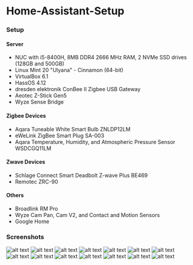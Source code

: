 # Home-Assistant-Setup
<h3>Setup</h3>

<h4>Server</h4>
<ul>
  <li>NUC with i5-8400H, 8MB DDR4 2666 MHz RAM, 2 NVMe SSD drives (128GB and 500GB)</li>
  <li>Linux Mint 20 "Ulyana" - Cinnamon (64-bit)</li>
  <li>VirtualBox 6.1</li>
  <li>HassOS 4.12</li>
  <li>dresden elektronik ConBee II Zigbee USB Gateway</li>
  <li>Aeotec Z-Stick Gen5</li>
  <li>Wyze Sense Bridge</li>
</ul>  

<h4>Zigbee Devices</h4>
<ul>
  <li>Aqara Tuneable White Smart Bulb ZNLDP12LM</li>
  <li>eWeLink ZigBee Smart Plug SA-003</li>
  <li>Aqara Temperature, Humidity, and Atmospheric Pressure Sensor WSDCGQ11LM</li>
</ul>

<h4>Zwave Devices</h4>
<ul>
  <li>Schlage Connect Smart Deadbolt Z-wave Plus BE469</li>
  <li>Remotec ZRC-90</li>
</ul>

<h4>Others</h4>
<ul>
  <li>Broadlink RM Pro</li>
  <li>Wyze Cam Pan, Cam V2, and Contact and Motion Sensors</li>
  <li>Google Home</li>
</ul>

<h3>Screenshots</h3>

![alt text](https://github.com/chriselera/Home-Assistant-Setup/blob/master/Screenshots/001-AlarmPanel.png?raw=true)
![alt text](https://github.com/chriselera/Home-Assistant-Setup/blob/master/Screenshots/002-Panel.png?raw=true)
![alt text](https://github.com/chriselera/Home-Assistant-Setup/blob/master/Screenshots/003-Admin.png?raw=true)
![alt text](https://github.com/chriselera/Home-Assistant-Setup/blob/master/Screenshots/004-Settings.png?raw=true)
![alt text](https://github.com/chriselera/Home-Assistant-Setup/blob/master/Screenshots/005-Batteries.png?raw=true)
![alt text](https://github.com/chriselera/Home-Assistant-Setup/blob/master/Screenshots/006-Sensors.png?raw=true)
![alt text](https://github.com/chriselera/Home-Assistant-Setup/blob/master/Screenshots/007-Lock.png?raw=true)
![alt text](https://github.com/chriselera/Home-Assistant-Setup/blob/master/Screenshots/008-DeviceStatus.png?raw=true)
![alt text](https://github.com/chriselera/Home-Assistant-Setup/blob/master/Screenshots/009-Switches.png?raw=true)
![alt text](https://github.com/chriselera/Home-Assistant-Setup/blob/master/Screenshots/010-TV.png?raw=true)
![alt text](https://github.com/chriselera/Home-Assistant-Setup/blob/master/Screenshots/011-Roku.png?raw=true)
![alt text](https://github.com/chriselera/Home-Assistant-Setup/blob/master/Screenshots/012-Ent2.png?raw=true)
![alt text](https://github.com/chriselera/Home-Assistant-Setup/blob/master/Screenshots/013-Ent1.png?raw=true)
![alt text](https://github.com/chriselera/Home-Assistant-Setup/blob/master/Screenshots/014-AC.png?raw=true)


